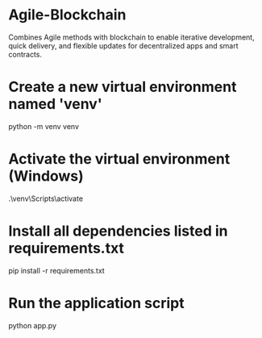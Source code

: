 # Agile-Blockchain
Combines Agile methods with blockchain to enable iterative development, quick delivery, and flexible updates for decentralized apps and smart contracts.
# Create a new virtual environment named 'venv'
python -m venv venv

# Activate the virtual environment (Windows)
.\venv\Scripts\activate

# Install all dependencies listed in requirements.txt
pip install -r requirements.txt

# Run the application script
python app.py

